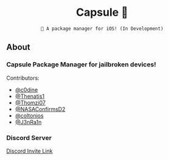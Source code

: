 <div align="center">

# Capsule 💊

``` 
🎉 A package manager for iOS! (In Development)
```

</div>

## About

### Capsule Package Manager for jailbroken devices!
Contributors:
- [@c0dine](https://twitter.com/c0dine)
- [@Thenatis1](https://twitter.com/Thenatis1) 
- [@Thomzi07](https://twitter.com/Thomzi07) 
- [@NASAConfirmsD2](https://twitter.com/NASAConfirmsD2) 
- [@coltonios](https://twitter.com/coltonios) 
- [@J3nRa1n](https://twitter.com/J3nRa1n)<br/> 

### Discord Server
[Discord Invite Link](https://discordapp.com/invite/pE28QcS) <br/>



